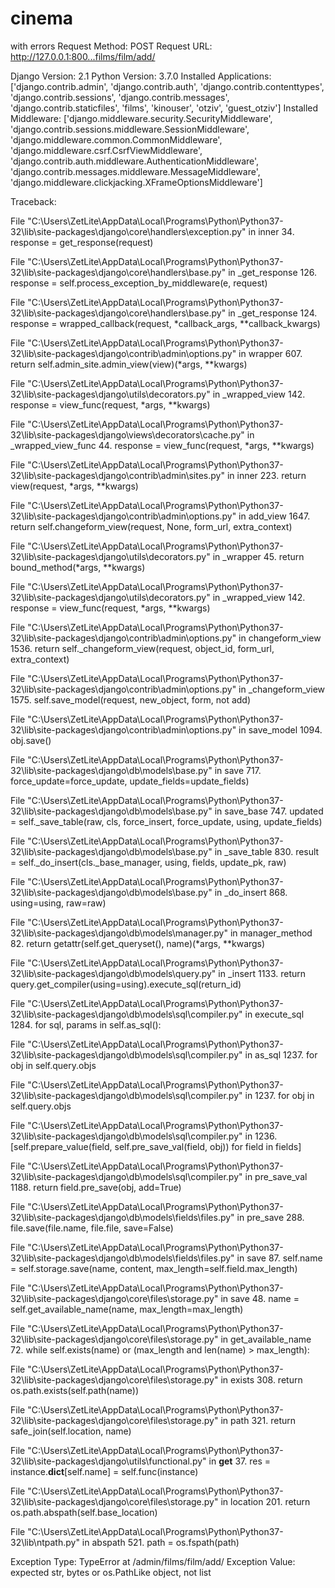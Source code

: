 # cinema
with errors
Request Method: POST
Request URL: http://127.0.0.1:800...films/film/add/

Django Version: 2.1
Python Version: 3.7.0
Installed Applications:
['django.contrib.admin',
'django.contrib.auth',
'django.contrib.contenttypes',
'django.contrib.sessions',
'django.contrib.messages',
'django.contrib.staticfiles',
'films',
'kinouser',
'otziv',
'guest_otziv']
Installed Middleware:
['django.middleware.security.SecurityMiddleware',
'django.contrib.sessions.middleware.SessionMiddleware',
'django.middleware.common.CommonMiddleware',
'django.middleware.csrf.CsrfViewMiddleware',
'django.contrib.auth.middleware.AuthenticationMiddleware',
'django.contrib.messages.middleware.MessageMiddleware',
'django.middleware.clickjacking.XFrameOptionsMiddleware']



Traceback:

File "C:\Users\ZetLite\AppData\Local\Programs\Python\Python37-32\lib\site-packages\django\core\handlers\exception.py" in inner
34. response = get_response(request)

File "C:\Users\ZetLite\AppData\Local\Programs\Python\Python37-32\lib\site-packages\django\core\handlers\base.py" in _get_response
126. response = self.process_exception_by_middleware(e, request)

File "C:\Users\ZetLite\AppData\Local\Programs\Python\Python37-32\lib\site-packages\django\core\handlers\base.py" in _get_response
124. response = wrapped_callback(request, *callback_args, **callback_kwargs)

File "C:\Users\ZetLite\AppData\Local\Programs\Python\Python37-32\lib\site-packages\django\contrib\admin\options.py" in wrapper
607. return self.admin_site.admin_view(view)(*args, **kwargs)

File "C:\Users\ZetLite\AppData\Local\Programs\Python\Python37-32\lib\site-packages\django\utils\decorators.py" in _wrapped_view
142. response = view_func(request, *args, **kwargs)

File "C:\Users\ZetLite\AppData\Local\Programs\Python\Python37-32\lib\site-packages\django\views\decorators\cache.py" in _wrapped_view_func
44. response = view_func(request, *args, **kwargs)

File "C:\Users\ZetLite\AppData\Local\Programs\Python\Python37-32\lib\site-packages\django\contrib\admin\sites.py" in inner
223. return view(request, *args, **kwargs)

File "C:\Users\ZetLite\AppData\Local\Programs\Python\Python37-32\lib\site-packages\django\contrib\admin\options.py" in add_view
1647. return self.changeform_view(request, None, form_url, extra_context)

File "C:\Users\ZetLite\AppData\Local\Programs\Python\Python37-32\lib\site-packages\django\utils\decorators.py" in _wrapper
45. return bound_method(*args, **kwargs)

File "C:\Users\ZetLite\AppData\Local\Programs\Python\Python37-32\lib\site-packages\django\utils\decorators.py" in _wrapped_view
142. response = view_func(request, *args, **kwargs)

File "C:\Users\ZetLite\AppData\Local\Programs\Python\Python37-32\lib\site-packages\django\contrib\admin\options.py" in changeform_view
1536. return self._changeform_view(request, object_id, form_url, extra_context)

File "C:\Users\ZetLite\AppData\Local\Programs\Python\Python37-32\lib\site-packages\django\contrib\admin\options.py" in _changeform_view
1575. self.save_model(request, new_object, form, not add)

File "C:\Users\ZetLite\AppData\Local\Programs\Python\Python37-32\lib\site-packages\django\contrib\admin\options.py" in save_model
1094. obj.save()

File "C:\Users\ZetLite\AppData\Local\Programs\Python\Python37-32\lib\site-packages\django\db\models\base.py" in save
717. force_update=force_update, update_fields=update_fields)

File "C:\Users\ZetLite\AppData\Local\Programs\Python\Python37-32\lib\site-packages\django\db\models\base.py" in save_base
747. updated = self._save_table(raw, cls, force_insert, force_update, using, update_fields)

File "C:\Users\ZetLite\AppData\Local\Programs\Python\Python37-32\lib\site-packages\django\db\models\base.py" in _save_table
830. result = self._do_insert(cls._base_manager, using, fields, update_pk, raw)

File "C:\Users\ZetLite\AppData\Local\Programs\Python\Python37-32\lib\site-packages\django\db\models\base.py" in _do_insert
868. using=using, raw=raw)

File "C:\Users\ZetLite\AppData\Local\Programs\Python\Python37-32\lib\site-packages\django\db\models\manager.py" in manager_method
82. return getattr(self.get_queryset(), name)(*args, **kwargs)

File "C:\Users\ZetLite\AppData\Local\Programs\Python\Python37-32\lib\site-packages\django\db\models\query.py" in _insert
1133. return query.get_compiler(using=using).execute_sql(return_id)

File "C:\Users\ZetLite\AppData\Local\Programs\Python\Python37-32\lib\site-packages\django\db\models\sql\compiler.py" in execute_sql
1284. for sql, params in self.as_sql():

File "C:\Users\ZetLite\AppData\Local\Programs\Python\Python37-32\lib\site-packages\django\db\models\sql\compiler.py" in as_sql
1237. for obj in self.query.objs

File "C:\Users\ZetLite\AppData\Local\Programs\Python\Python37-32\lib\site-packages\django\db\models\sql\compiler.py" in 
1237. for obj in self.query.objs

File "C:\Users\ZetLite\AppData\Local\Programs\Python\Python37-32\lib\site-packages\django\db\models\sql\compiler.py" in 
1236. [self.prepare_value(field, self.pre_save_val(field, obj)) for field in fields]

File "C:\Users\ZetLite\AppData\Local\Programs\Python\Python37-32\lib\site-packages\django\db\models\sql\compiler.py" in pre_save_val
1188. return field.pre_save(obj, add=True)

File "C:\Users\ZetLite\AppData\Local\Programs\Python\Python37-32\lib\site-packages\django\db\models\fields\files.py" in pre_save
288. file.save(file.name, file.file, save=False)

File "C:\Users\ZetLite\AppData\Local\Programs\Python\Python37-32\lib\site-packages\django\db\models\fields\files.py" in save
87. self.name = self.storage.save(name, content, max_length=self.field.max_length)

File "C:\Users\ZetLite\AppData\Local\Programs\Python\Python37-32\lib\site-packages\django\core\files\storage.py" in save
48. name = self.get_available_name(name, max_length=max_length)

File "C:\Users\ZetLite\AppData\Local\Programs\Python\Python37-32\lib\site-packages\django\core\files\storage.py" in get_available_name
72. while self.exists(name) or (max_length and len(name) > max_length):

File "C:\Users\ZetLite\AppData\Local\Programs\Python\Python37-32\lib\site-packages\django\core\files\storage.py" in exists
308. return os.path.exists(self.path(name))

File "C:\Users\ZetLite\AppData\Local\Programs\Python\Python37-32\lib\site-packages\django\core\files\storage.py" in path
321. return safe_join(self.location, name)

File "C:\Users\ZetLite\AppData\Local\Programs\Python\Python37-32\lib\site-packages\django\utils\functional.py" in __get__
37. res = instance.__dict__[self.name] = self.func(instance)

File "C:\Users\ZetLite\AppData\Local\Programs\Python\Python37-32\lib\site-packages\django\core\files\storage.py" in location
201. return os.path.abspath(self.base_location)

File "C:\Users\ZetLite\AppData\Local\Programs\Python\Python37-32\lib\ntpath.py" in abspath
521. path = os.fspath(path)

Exception Type: TypeError at /admin/films/film/add/
Exception Value: expected str, bytes or os.PathLike object, not list
